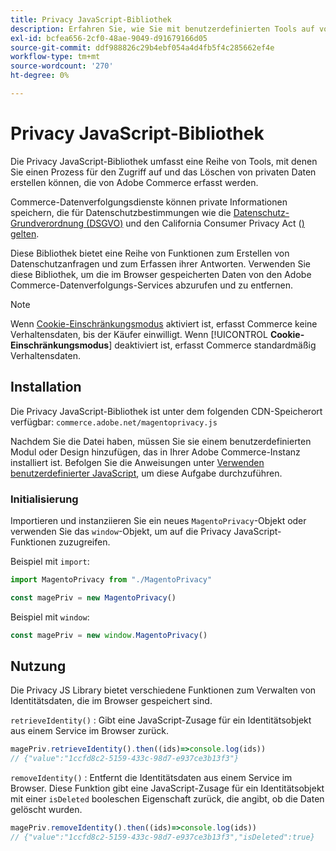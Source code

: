 ```yaml
---
title: Privacy JavaScript-Bibliothek
description: Erfahren Sie, wie Sie mit benutzerdefinierten Tools auf von Adobe Commerce erfasste personenbezogene Kundendaten zugreifen und diese löschen können.
exl-id: bcfea656-2cf0-48ae-9049-d91679166d05
source-git-commit: ddf988826c29b4ebf054a4d4fb5f4c285662ef4e
workflow-type: tm+mt
source-wordcount: '270'
ht-degree: 0%

---
```


<!-- TODO: Remove this topic and redirect to the adobe-privacy-javascript-library.md when the Adobe privacy library has been integrated with Commerce. -->

# Privacy JavaScript-Bibliothek

Die Privacy JavaScript-Bibliothek umfasst eine Reihe von Tools, mit denen Sie einen Prozess für den Zugriff auf und das Löschen von privaten Daten erstellen können, die von Adobe Commerce erfasst werden.

Commerce-Datenverfolgungsdienste können private Informationen speichern, die für Datenschutzbestimmungen wie die [Datenschutz-Grundverordnung (DSGVO)](gdpr.md) und den California Consumer Privacy Act ([) gelten](ccpa.md).

Diese Bibliothek bietet eine Reihe von Funktionen zum Erstellen von Datenschutzanfragen und zum Erfassen ihrer Antworten. Verwenden Sie diese Bibliothek, um die im Browser gespeicherten Daten von den Adobe Commerce-Datenverfolgungs-Services abzurufen und zu entfernen.

>[!NOTE]
>
>Wenn [Cookie-Einschränkungsmodus](https://experienceleague.adobe.com/docs/commerce-admin/start/compliance/privacy/compliance-cookie-law.html) aktiviert ist, erfasst Commerce keine Verhaltensdaten, bis der Käufer einwilligt. Wenn [!UICONTROL **Cookie-Einschränkungsmodus**] deaktiviert ist, erfasst Commerce standardmäßig Verhaltensdaten.

## Installation

Die Privacy JavaScript-Bibliothek ist unter dem folgenden CDN-Speicherort verfügbar: `commerce.adobe.net/magentoprivacy.js`

Nachdem Sie die Datei haben, müssen Sie sie einem benutzerdefinierten Modul oder Design hinzufügen, das in Ihrer Adobe Commerce-Instanz installiert ist. Befolgen Sie die Anweisungen unter [Verwenden benutzerdefinierter JavaScript](https://developer.adobe.com/commerce/frontend-core/javascript/custom/), um diese Aufgabe durchzuführen.

### Initialisierung

Importieren und instanziieren Sie ein neues `MagentoPrivacy`-Objekt oder verwenden Sie das `window`-Objekt, um auf die Privacy JavaScript-Funktionen zuzugreifen.

Beispiel mit `import`:

```js
import MagentoPrivacy from "./MagentoPrivacy"

const magePriv = new MagentoPrivacy()
```

Beispiel mit `window`:

```js
const magePriv = new window.MagentoPrivacy()
```

## Nutzung

Die Privacy JS Library bietet verschiedene Funktionen zum Verwalten von Identitätsdaten, die im Browser gespeichert sind.

`retrieveIdentity()`
: Gibt eine JavaScript-Zusage für ein Identitätsobjekt aus einem Service im Browser zurück.

```js
magePriv.retrieveIdentity().then((ids)=>console.log(ids))
// {"value":"1ccfd8c2-5159-433c-98d7-e937ce3b13f3"}
```

`removeIdentity()`
: Entfernt die Identitätsdaten aus einem Service im Browser.
Diese Funktion gibt eine JavaScript-Zusage für ein Identitätsobjekt mit einer `isDeleted` booleschen Eigenschaft zurück, die angibt, ob die Daten gelöscht wurden.

```js
magePriv.removeIdentity().then((ids)=>console.log(ids))
// {"value":"1ccfd8c2-5159-433c-98d7-e937ce3b13f3","isDeleted":true}
```
